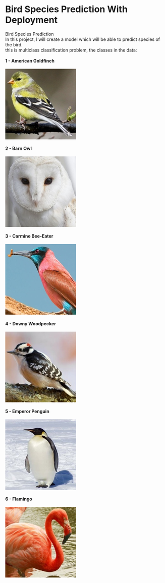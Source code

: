 # Bird Species Prediction With Deployment

Bird Species Prediction<br>
In this project, I will create a model which will be able to predict species of the bird.<br>
this is multiclass classification problem, the classes in the data:<br><br>
**1 - American Goldfinch**<br><br>
<img src = 'Data/Bird Speciees Dataset/AMERICAN GOLDFINCH/001.jpg'><br><br>
**2 - Barn Owl**<br><br>
<img src = 'Data/Bird Speciees Dataset/BARN OWL/002.jpg'><br><br>
**3 - Carmine Bee-Eater**<br><br>
<img src = 'Data/Bird Speciees Dataset/CARMINE BEE-EATER/003.jpg'><br><br>
**4 - Downy Woodpecker**<br><br>
<img src = 'Data/Bird Speciees Dataset/DOWNY WOODPECKER/001.jpg'><br><br>
**5 - Emperor Penguin**<br><br>
<img src = 'Data/Bird Speciees Dataset/EMPEROR PENGUIN/001.jpg'><br><br>
**6 - Flamingo**<br><br>
<img src = 'Data/Bird Speciees Dataset/FLAMINGO/001.jpg'><br><br>